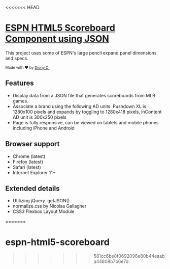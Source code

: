 <<<<<<< HEAD
# [ESPN HTML5 Scoreboard Component using JSON](https://dionyc.github.io/espn-html5-scoreboard)
This project uses some of ESPN's large pencil expand panel dimensions and specs.

<div>
  <sub>Made with ❤︎ by <a href="https://twitter.com/dionycdot" target="_blank">Diony C.</a></sub>
</div>

## Features

* Display data from a JSON file that generates scoreboards from MLB games.
* Associate a brand using the following AD units: Pushdown XL is 1280x100 pixels and expands by toggling to 1280x418 pixels, inContent AD unit is 300x250 pixels
* Page is fully responsive, can be viewed on tablets and mobile phones including iPhone and Android 

## Browser support

* Chrome (latest)
* Firefox (latest)
* Safari (latest)
* Internet Explorer 11+

## Extended details

* Utilizing jQuery .getJSON()
* normalize.css by Nicolas Gallagher
* CSS3 Flexbox Layout Module

=======
# espn-html5-scoreboard
>>>>>>> 581cc6be8f0692096e80b44eaaba44808b7b6e7d
